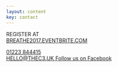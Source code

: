 ```yaml
---
layout: content
key: contact
---
```


REGISTER AT  
[BREATHE2017.EVENTBRITE.COM](https://breathe2017.eventbrite.com)
 
<a href="tel:01223 844415">
<i class="fa fa-phone fa-fw"></i>
01223 844415
</a>
<br/>
<a href="mailto:hello@thec3.uk?subject=Breathe Conference">
<i class="fa fa-envelope fa-fw"></i>
HELLO@THEC3.UK
</a>


<a class="btn btn-secondary btn-lg" type="button" href="https://www.facebook.com/breathewomenministries">
<i class="fa fa-facebook-official fa-fw"></i>
Follow us on Facebook
</a>